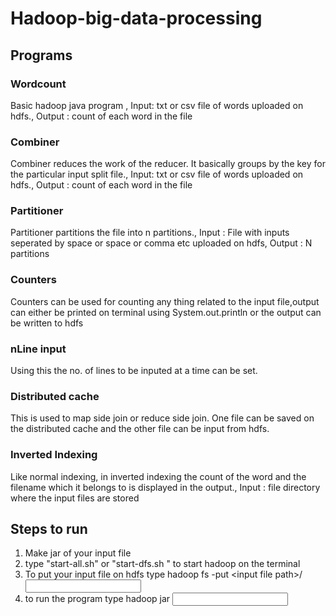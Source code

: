 # Hadoop-big-data-processing
## Programs
### Wordcount
Basic hadoop java program ,
Input: txt or csv file of words uploaded on hdfs.,
Output : count of each word in the file 

### Combiner
Combiner reduces the work of the reducer. It basically groups by the key for the particular input split file.,
Input: txt or csv file of words uploaded on hdfs.,
Output : count of each word in the file

### Partitioner 
Partitioner partitions the file into n partitions.,
Input : File with inputs seperated by space or space or comma etc uploaded on hdfs,
Output : N partitions 

### Counters
Counters can be used for counting any thing related to the input file,output can either be printed on terminal using
System.out.println or the output can be written to hdfs

### nLine input
Using this the no. of lines to be inputed at a time can be set.

### Distributed cache
This is used to map side join or reduce side join. One file can be saved on the distributed cache and the other file can be input from hdfs.

### Inverted Indexing
Like normal indexing, in inverted indexing the count of the word and the filename which it belongs to is displayed in the output.,
Input : file directory where the input files are stored

## Steps to run
1. Make jar of your input file 
2. type "start-all.sh" or "start-dfs.sh " to start hadoop on the terminal
3. To put your input file on hdfs type
hadoop fs -put \<input file path\>/<input file name> <hdfs file path>
4. to run the program type
hadoop jar <name of jar file> <classname> <input file path in hdfs> <output file path in hdfs>
